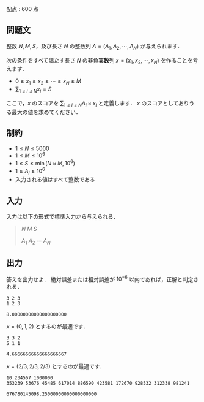 配点 : $600$ 点

## 問題文

整数 $N,M,S$，及び長さ $N$ の整数列 $A=(A_1,A_2,\cdots,A_N)$ が与えられます．

次の条件をすべて満たす長さ $N$ の非負**実数**列 $x=(x_1,x_2,\cdots,x_N)$ を作ることを考えます．

- $0 \leq x_1 \leq x_2 \leq \cdots \leq x_N \leq M$
- $\sum_{1 \leq i \leq N} x_i=S$

ここで，$x$ のスコアを $\sum_{1 \leq i \leq N} A_i \times x_i$ と定義します．
$x$ のスコアとしてありうる最大の値を求めてください．

## 制約

- $1 \leq N \leq 5000$
- $1 \leq M \leq 10^6$
- $1 \leq S \leq \min(N \times M,10^6)$
- $1 \leq A_i \leq 10^6$
- 入力される値はすべて整数である

## 入力

入力は以下の形式で標準入力から与えられる．

> $N$ $M$ $S$
> 
> $A_1$ $A_2$ $\cdots$ $A_N$

## 出力

答えを出力せよ．
絶対誤差または相対誤差が $10^{-6}$ 以内であれば，正解と判定される．

```input1
3 2 3
1 2 3
```

```output1
8.00000000000000000000
```

$x=(0,1,2)$ とするのが最適です．

```input2
3 3 2
5 1 1
```

```output2
4.66666666666666666667
```

$x=(2/3,2/3,2/3)$ とするのが最適です．

```input3
10 234567 1000000
353239 53676 45485 617014 886590 423581 172670 928532 312338 981241
```

```output3
676780145098.25000000000000000000
```